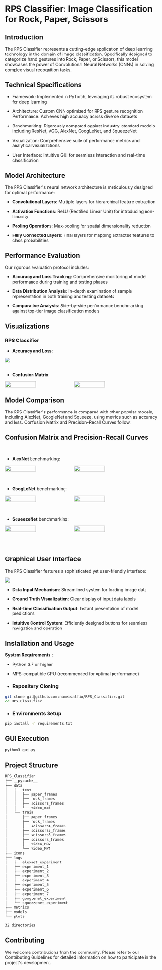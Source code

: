 # RPS Classifier: Image Classification for Rock, Paper, Scissors 

## Introduction

The RPS Classifier represents a cutting-edge application of deep learning technology in the domain of image classification. Specifically designed to categorize hand gestures into Rock, Paper, or Scissors, this model showcases the power of Convolutional Neural Networks (CNNs) in solving complex visual recognition tasks.

## Technical Specifications

- Framework: Implemented in PyTorch, leveraging its robust ecosystem for deep learning

- Architecture: Custom CNN optimized for RPS gesture recognition
Performance: Achieves high accuracy across diverse datasets

- Benchmarking: Rigorously compared against industry-standard models including ResNet, VGG, AlexNet, GoogLeNet, and SqueezeNet

- Visualization: Comprehensive suite of performance metrics and analytical visualizations

- User Interface: Intuitive GUI for seamless interaction and real-time classification

## Model Architecture

The RPS Classifier's neural network architecture is meticulously designed for optimal performance:

- **Convolutional Layers**: Multiple layers for hierarchical feature extraction

- **Activation Functions**: ReLU (Rectified Linear Unit) for introducing non-linearity

- **Pooling Operation**s: Max-pooling for spatial dimensionality reduction

- **Fully Connected Layers**: Final layers for mapping extracted features to class probabilities

## Performance Evaluation

Our rigorous evaluation protocol includes:

- **Accuracy and Loss Tracking**: Comprehensive monitoring of model performance during training and testing phases

- **Data Distribution Analysis**: In-depth examination of sample representation in both training and testing datasets

- **Comparative Analysis**: Side-by-side performance benchmarking against top-tier image classification models

## Visualizations

### RPS Classifier 

- **Accuracy and Loss**: 

<img src="./plots/experiment_3_accuracy_and_Loss.png" align="center">
<br><br>

- **Confusion Matrix**: 

<div style="display: flex;">
  <img src="./plots/rps_classifier_confusion_matrix.png"width="45%" align="center">
  <img src="./plots/rps_classifier_prec_rec_curve.png"width="45%" align="center">
</div>

## Model Comparison

The RPS Classifier's performance is compared with other popular models, including AlexNet, GoogleNet and Squeeze, using metrics such as accuracy and loss. Confusion Matrix and Precision-Recall Curves follow:

## Confusion Matrix and Precision-Recall Curves
<br>

- **AlexNet** benchmarking: 

<div style="display: flex;">
  <img src="./plots/alexnet_experiment_confusion_matrix.png"width="45%" align="center">
  <img src="./plots/alexnet_experiment_prec_rec_curve.png"width="45%" align="center">
</div>
<br><br>

- **GoogLeNet** benchmarking: 

<div style="display: flex;">
  <img src="./plots/googlenet_experiment_confusion_matrix.png"width="45%" align="center">
  <img src="./plots/googlenet_experiment_prec_rec_curve.png"width="45%" align="center">
</div>
<br><br>

- **SqueezeNet** benchmarking:
<div style="display: flex;">
  <img src="./plots/squeezenet_experiment_confusion_matrix.png"width="45%" align="center">
  <img src="./plots/squeezenet_experiment_prec_rec_curve.png"width="45%" align="center">
</div>

<br><br>

## Graphical User Interface

The RPS Classifier features a sophisticated yet user-friendly interface:

<img src="./plots/gui.png" align="center">

- **Data Input Mechanism**: Streamlined system for loading image data

- **Ground Truth Visualization**: Clear display of input data labels

- **Real-time Classification Output**: Instant presentation of model predictions

- **Intuitive Control System**: Efficiently designed buttons for seamless navigation and operation

## Installation and Usage

**System Requirements** :

- Python 3.7 or higher

- MPS-compatible GPU (recommended for optimal performance)

- ### Repository Cloning

```bash
git clone git@github.com:nameisalfio/RPS_Classifier.git
cd RPS_Classifier
```

- ### Environments Setup

```bash
pip install -r requirements.txt
```

## GUI Execution

```bash
python3 gui.py
```

## Project Structure

```bash
RPS_Classifier
├── __pycache__
├── data
│   ├── test
│   │   ├── paper_frames
│   │   ├── rock_frames
│   │   ├── scissors_frames
│   │   └── video_mp4
│   └── train
│       ├── paper_frames
│       ├── rock_frames
│       ├── scissors4_frames
│       ├── scissors5_frames
│       ├── scissors6_frames
│       ├── scissors_frames
│       ├── video_MOV
│       └── video_MP4
├── icons
├── logs
│   ├── alexnet_experiment
│   ├── experiment_1
│   ├── experiment_2
│   ├── experiment_3
│   ├── experiment_4
│   ├── experiment_5
│   ├── experiment_6
│   ├── experiment_7
│   ├── googlenet_experiment
│   └── squeezenet_experiment
├── metrics
├── models
└── plots

32 directories
```

## Contributing

We welcome contributions from the community. Please refer to our Contributing Guidelines for detailed information on how to participate in the project's development.